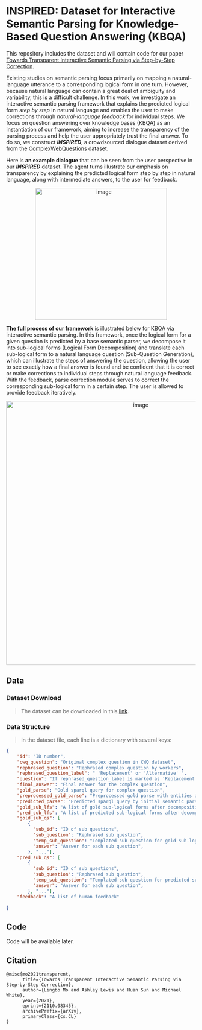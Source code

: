 # INSPIRED: Dataset for Interactive Semantic Parsing for Knowledge-Based Question Answering (KBQA)

This repository includes the dataset and will contain code for our paper [Towards Transparent Interactive Semantic Parsing via Step-by-Step Correction](https://arxiv.org/abs/2110.08345).

Existing studies on semantic parsing focus primarily on mapping a natural-language utterance to a corresponding logical form in one turn. However, because natural language can contain a great deal of ambiguity and variability, this is a difficult challenge. In this work, we investigate an interactive semantic parsing framework that explains the predicted logical form *step by step* in natural language and enables the user to make corrections through *natural-language feedback* for individual steps. We focus on question answering over knowledge bases (KBQA) as an instantiation of our framework, aiming to increase the transparency of the parsing process and help the user appropriately trust the final answer.  To do so, we construct ***INSPIRED***, a crowdsourced dialogue dataset derived from the [ComplexWebQuestions](https://www.tau-nlp.org/compwebq) dataset.

Here is **an example dialogue** that can be seen from the user perspective in our ***INSPIRED*** dataset. The agent turns illustrate our emphasis on transparency by explaining the predicted logical form step by step in natural language, along with intermediate answers, to the user for feedback.

<div align=center><img width="350" alt="image" src="https://i.postimg.cc/x8xCfKsz/dialogue-example.png"></div>

**The full process of our framework** is illustrated below for KBQA via interactive semantic parsing. In this framework, once the logical form for a given question is predicted by a base semantic parser, we decompose it into sub-logical forms (Logical Form Decomposition) and translate each sub-logical form to a natural language question (Sub-Question Generation), which can illustrate the steps of answering the question, allowing the user to see exactly how a final answer is found and be confident that it is correct or make corrections to individual steps through natural language feedback. With the feedback, parse correction module serves to correct the corresponding sub-logical form in a certain step. The user is allowed to provide feedback iteratively.

<div align=center><img width="700" alt="image" src="https://i.postimg.cc/xdTCxLn9/framework.png"></div>


## Data
### Dataset Download
> The dataset can be downloaded in this [link](https://dl.orangedox.com/iziGri).

### Data Structure
> In the dataset file, each line is a dictionary with several keys:

```json
{
    "id": "ID number",
    "cwq_question": "Original complex question in CWQ dataset",
    "rephrased_question": "Rephrased complex question by workers",
    "rephrased_question_label": " 'Replacement' or 'Alternative' ",
    "question": "If rephrased_question_label is marked as 'Replacement', set the value the same as rephrased_question; Otherwise, set it the same as cwq_question",
    "final_answer": "Final answer for the complex question",
    "gold_parse": "Gold sparql query for complex question",
    "preprocessed_gold_parse": "Preprocessed gold parse with entities and prefix replaced",
    "predicted_parse": "Predicted sparql query by initial semantic parser",
    "gold_sub_lfs": "A list of gold sub-logical forms after decomposition",
    "pred_sub_lfs": "A list of predicted sub-logical forms after decomposition",
    "gold_sub_qs": [
        {
          "sub_id": "ID of sub questions",
          "sub_question": "Rephrased sub question",
          "temp_sub_question": "Templated sub question for gold sub-logical form",
          "answer": "Answer for each sub question",
        }, "..."], 
    "pred_sub_qs": [
        {
          "sub_id": "ID of sub questions",
          "sub_question": "Rephrased sub question",
          "temp_sub_question": "Templated sub question for predicted sub-logical form",
          "answer": "Answer for each sub question",
        }, "..."], 
    "feedback": "A list of human feedback"
    
}
```

## Code

Code will be available later.

## Citation
```
@misc{mo2021transparent,
      title={Towards Transparent Interactive Semantic Parsing via Step-by-Step Correction}, 
      author={Lingbo Mo and Ashley Lewis and Huan Sun and Michael White},
      year={2021},
      eprint={2110.08345},
      archivePrefix={arXiv},
      primaryClass={cs.CL}
}
```
